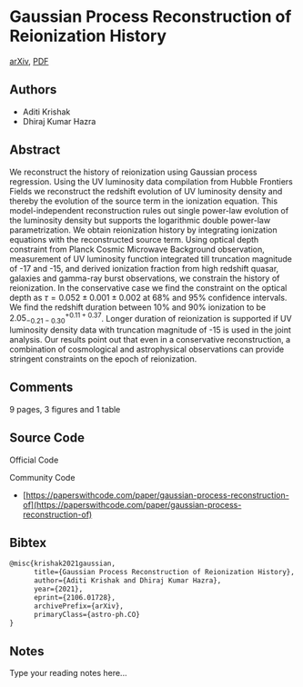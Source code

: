 
# Gaussian Process Reconstruction of Reionization History

[arXiv](https://arxiv.org/abs/2106.01728), [PDF](https://arxiv.org/pdf/2106.01728.pdf)

## Authors

- Aditi Krishak
- Dhiraj Kumar Hazra

## Abstract

We reconstruct the history of reionization using Gaussian process regression. Using the UV luminosity data compilation from Hubble Frontiers Fields we reconstruct the redshift evolution of UV luminosity density and thereby the evolution of the source term in the ionization equation. This model-independent reconstruction rules out single power-law evolution of the luminosity density but supports the logarithmic double power-law parametrization. We obtain reionization history by integrating ionization equations with the reconstructed source term. Using optical depth constraint from Planck Cosmic Microwave Background observation, measurement of UV luminosity function integrated till truncation magnitude of -17 and -15, and derived ionization fraction from high redshift quasar, galaxies and gamma-ray burst observations, we constrain the history of reionization. In the conservative case we find the constraint on the optical depth as $\tau =0.052\pm0.001\pm0.002$ at 68% and 95% confidence intervals. We find the redshift duration between 10% and 90% ionization to be $2.05_{-0.21-0.30}^{+0.11+0.37}$. Longer duration of reionization is supported if UV luminosity density data with truncation magnitude of -15 is used in the joint analysis. Our results point out that even in a conservative reconstruction, a combination of cosmological and astrophysical observations can provide stringent constraints on the epoch of reionization.

## Comments

9 pages, 3 figures and 1 table

## Source Code

Official Code



Community Code

- [https://paperswithcode.com/paper/gaussian-process-reconstruction-of](https://paperswithcode.com/paper/gaussian-process-reconstruction-of)

## Bibtex

```tex
@misc{krishak2021gaussian,
      title={Gaussian Process Reconstruction of Reionization History}, 
      author={Aditi Krishak and Dhiraj Kumar Hazra},
      year={2021},
      eprint={2106.01728},
      archivePrefix={arXiv},
      primaryClass={astro-ph.CO}
}
```

## Notes

Type your reading notes here...

